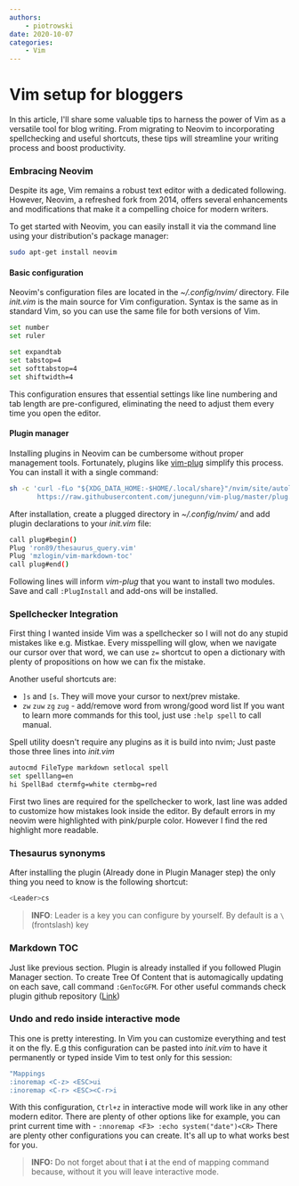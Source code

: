 ```yaml
---
authors: 
    - piotrowski
date: 2020-10-07
categories:
    - Vim
---
```


# Vim setup for bloggers

In this article, I'll share some valuable tips to harness the power of Vim as a versatile tool for blog writing. From migrating to Neovim to incorporating spellchecking and useful shortcuts, these tips will streamline your writing process and boost productivity. 

<!-- more -->

### Embracing Neovim 

Despite its age, Vim remains a robust text editor with a dedicated following. However, Neovim, a refreshed fork from 2014, offers several enhancements and modifications that make it a compelling choice for modern writers.

To get started with Neovim, you can easily install it via the command line using your distribution's package manager:
```bash
sudo apt-get install neovim
```

#### Basic configuration 
Neovim's configuration files are located in the *~/.config/nvim/* directory. File *init.vim* is the main source for Vim configuration. Syntax is the same as in standard Vim, so you can use the same file for both versions of Vim. 

```bash
set number
set ruler

set expandtab
set tabstop=4
set softtabstop=4
set shiftwidth=4
```
This configuration ensures that essential settings like line numbering and tab length are pre-configured, eliminating the need to adjust them every time you open the editor.

#### Plugin manager

Installing plugins in Neovim can be cumbersome without proper management tools. Fortunately, plugins like [vim-plug](https://github.com/junegunn/vim-plug) simplify this process. You can install it with a single command:

```bash
sh -c 'curl -fLo "${XDG_DATA_HOME:-$HOME/.local/share}"/nvim/site/autoload/plug.vim --create-dirs \
       https://raw.githubusercontent.com/junegunn/vim-plug/master/plug.vim'
```

After installation, create a plugged directory in *~/.config/nvim/* and add plugin declarations to your *init.vim* file:
```bash
call plug#begin()
Plug 'ron89/thesaurus_query.vim'
Plug 'mzlogin/vim-markdown-toc'
call plug#end()
```
Following lines will inform *vim-plug* that you want to install two modules. Save and call `:PlugInstall` and add-ons will be installed.

### Spellchecker Integration

First thing I wanted inside Vim was a spellchecker so I will not do any stupid mistakes like e.g. Mistkae. Every misspelling will glow, when we navigate our cursor over that word, we can use `z=` shortcut to open a dictionary with plenty of propositions on how we can fix the mistake.

Another useful shortcuts are:
- `]s` and `[s`. They will move your cursor to next/prev mistake. 
- `zw` `zuw` `zg` `zug` - add/remove word from wrong/good word list
If you want to learn more commands for this tool, just use `:help spell` to call manual. 

Spell utility doesn't require any plugins as it is build into nvim; Just paste those three lines into *init.vim*
```bash
autocmd FileType markdown setlocal spell
set spelllang=en
hi SpellBad ctermfg=white ctermbg=red
```
First two lines are required for the spellchecker to work, last line was added to customize how mistakes look inside the editor. By default errors in my neovim were highlighted with pink/purple color. However I find the red highlight more readable.

### Thesaurus synonyms

After installing the plugin (Already done in Plugin Manager step) the only thing you need to know is the following shortcut:
```bash
<Leader>cs
```

> **INFO**:
> Leader is a key you can configure by yourself. By default <Leader> is a `\`(frontslash) key

### Markdown TOC

Just like previous section. Plugin is already installed if you followed Plugin Manager section. To create Tree Of Content that is automagically updating on each save, call command `:GenTocGFM`. For other useful commands check plugin github repository ([Link](https://github.com/mzlogin/vim-markdown-toc))

### Undo and redo inside interactive mode

This one is pretty interesting. In Vim you can customize everything and test it on the fly. E.g this configuration can be pasted into _init.vim_ to have it permanently or typed inside Vim to test only for this session:
```bash
"Mappings
:inoremap <C-z> <ESC>ui
:inoremap <C-r> <ESC><C-r>i
```

With this configuration, `Ctrl+z` in interactive mode will work like in any other modern editor. There are plenty of other options like for example, you can print current time with <F3> - `:nnoremap <F3> :echo system("date")<CR>`
There are plenty other configurations you can create. It's all up to what works best for you.

> **INFO:** Do not forget about that **i** at the end of mapping command because, without it you will leave interactive mode.
